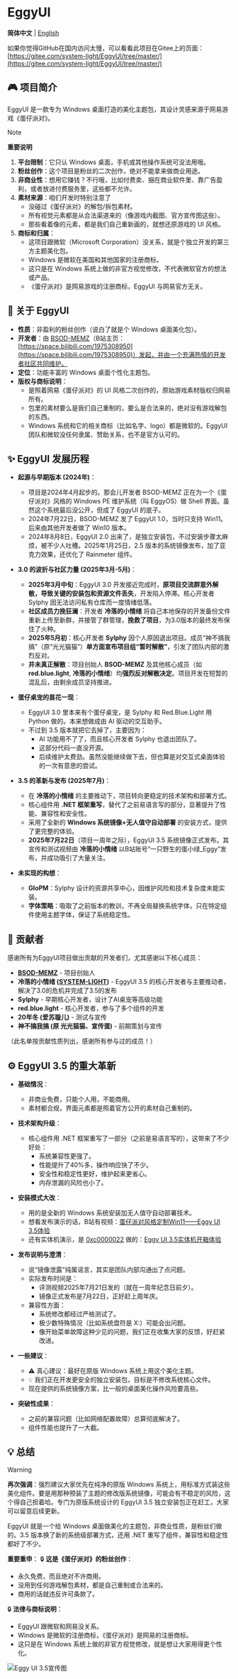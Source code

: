 ﻿# EggyUI

**简体中文** | [English](README_en-us.md)

如果你觉得GitHub在国内访问太慢，可以看看此项目在Gitee上的页面：[https://gitee.com/system-light/EggyUI/tree/master/](https://gitee.com/system-light/EggyUI/tree/master/)

## 🎮 项目简介
EggyUI 是一款专为 Windows 桌面打造的美化主题包，其设计灵感来源于网易游戏《蛋仔派对》。

> [!NOTE]
> **重要说明**
> 1.  **平台限制**：它只认 Windows 桌面，手机或其他操作系统可没法用哦。
> 2.  **粉丝创作**：这个项目是粉丝的二次创作，绝对不能拿来做商业用途。
> 3.  **非商业性**：想用它赚钱？不行哦，比如付费卖、捆在商业软件里、靠广告盈利，或者放进付费服务里，这些都不允许。
> 4.  **素材来源**：咱们开发时特别注意了
>     *   没碰过《蛋仔派对》的解包/拆包素材。
>     *   所有视觉元素都是从合法渠道来的（像游戏内截图、官方宣传图这些）。
>     *   那些看着像的元素，都是我们自己重新画的，就想还原游戏的 UI 风格。
> 5.  **商标和归属**：
>     *   这项目跟微软（Microsoft Corporation）没关系，就是个独立开发的第三方主题美化包。
>     *   Windows 是微软在美国和其他国家的注册商标。
>     *   这只是在 Windows 系统上做的非官方视觉修改，不代表微软官方的想法或产品。
>     *   《蛋仔派对》是网易游戏的注册商标，EggyUI 与网易官方无关。

## 🌟 关于 EggyUI
*   **性质**：非盈利的粉丝创作（说白了就是个 Windows 桌面美化包）。
*   **开发者**：由 [BSOD-MEMZ](https://github.com/BSOD-MEMZ)（B站主页：[https://space.bilibili.com/1975308950](https://space.bilibili.com/1975308950)）发起，并由一个充满热情的开发者社区共同维护。
*   **定位**：功能丰富的 Windows 桌面个性化主题包。
*   **版权与商标说明**：
    *   是照着网易《蛋仔派对》的 UI 风格二次创作的，原始游戏素材版权归网易所有。
    *   包里的素材要么是我们自己重制的，要么是合法来的，绝对没有游戏解包的东西。
    *   Windows 系统和它的相关商标（比如名字、logo）都是微软的。EggyUI 团队和微软没任何隶属、赞助关系，也不是官方认可的。

## ✨ EggyUI 发展历程

*   **起源与早期版本 (2024年)**：
    *   项目是2024年4月起步的。那会儿开发者 BSOD-MEMZ 正在为一个《蛋仔派对》风格的 Windows PE 维护系统（叫 EggyOS）做 Shell 界面。虽然这个系统最后没公开，但成了 EggyUI 的底子。
    *   2024年7月22日，BSOD-MEMZ 发了 EggyUI 1.0，当时只支持 Win11。后来由其他开发者做了 Win10 版本。
    *   2024年8月8日，EggyUI 2.0 出来了，是独立安装包，不过安装步骤太麻烦，被不少人吐槽。2025年1月25日，2.5 版本的系统镜像发布，加了亚克力效果，还优化了 Rainmeter 组件。

*   **3.0 的波折与社区力量 (2025年3月-5月)**：
    *   **2025年3月中旬**：EggyUI 3.0 开发接近完成时，**原项目交流群意外解散，导致关键的安装包和资源文件丢失**，开发陷入停滞。核心开发者 Sylphy 因无法访问私有仓库而一度情绪低落。
    *   **社区成员力挽狂澜**：开发者 **冷落的小情绪** 将自己本地保存的开发备份文件重新上传至新群，并接管了群管理，**挽救了项目**，为3.0版本的最终发布保住了火种。
    *   **2025年5月初**：核心开发者 **Sylphy** 因个人原因退出项目。成员“神不搞我搞”（原“光光猫猫”）**单方面宣布项目组“暂时解散”**，引发了团队内部的激烈反对。
    *   **并未真正解散**：项目创始人 **BSOD-MEMZ** 及其他核心成员（如 **red.blue.light**, **冷落的小情绪**）均**强烈反对解散决定**。项目开发在短暂的混乱后，由剩余成员坚持推进。

*   **蛋仔桌宠的昙花一现**：
    *   EggyUI 3.0 里本来有个蛋仔桌宠，是 Sylphy 和 Red.Blue.Light 用 Python 做的。本来想做成由 AI 驱动的交互助手。
    *   不过到 3.5 版本就把它去掉了，主要因为：
        *   AI 功能用不了了，而且核心开发者 Sylphy 也退出团队了。
        *   这部分代码一直没开源。
        *   后续维护太费劲。虽然没能继续做下去，但也算是对交互式桌面体验的一次有意思的尝试。

*   **3.5 的革新与发布 (2025年7月)**：
    *   在 **冷落的小情绪** 的主要推动下，项目转向更稳定的技术架构和部署方式。
    *   核心组件用 **.NET 框架重写**，替代了之前易语言写的部分，显著提升了性能、兼容性和安全性。
    *   采用了全新的 **Windows 系统镜像+无人值守自动部署** 的安装方式，提供了更完整的体验。
    *   **2025年7月22日**（项目一周年之际），EggyUI 3.5 系统镜像正式发布。其宣传和测试视频由 **冷落的小情绪** 以B站账号“一只野生的蛋小绿_Eggy”发布，并成功吸引了大量关注。

*   **未实现的构想**：
    *   **GloPM**：Sylphy 设计的资源共享中心，因维护风险和技术复杂度未能实装。
    *   **字体策略**：吸取了之前版本的教训，不再全局替换系统字体，只在特定组件使用主题字体，保证了系统稳定性。

## 🤝 贡献者

感谢所有为EggyUI项目做出贡献的开发者们，尤其感谢以下核心成员：
*   **[BSOD-MEMZ](https://github.com/BSOD-MEMZ)** - 项目创始人
*   **冷落的小情绪 ([SYSTEM-LIGHT](https://github.com/SYSTEM-LIGHT))** - EggyUI 3.5 的核心开发者与主要推动者，解决了3.0的危机并完成了3.5的发布
*   **Sylphy** - 早期核心开发者，设计了AI桌宠等高级功能
*   **red.blue.light** - 核心开发者，参与了多个组件的开发
*   **20年冬 (爱苏璇儿)** - 测试与宣传
*   **神不搞我搞 (原 光光猫猫、宣传蛋)** - 前期策划与宣传

（此名单按贡献性质列出，感谢所有参与过的成员！）

## ⚙️ EggyUI 3.5 的重大革新

*   **基础情况**：
    *   非商业免费，只能个人用，不能商用。
    *   素材都合规，界面元素都是照着官方公开的素材自己重制的。

*   **技术架构升级**：
    *   核心组件用 .NET 框架重写了一部分（之前是易语言写的），这带来了不少好处：
        *   系统兼容性更强了。
        *   性能提升了40%多，操作响应快了不少。
        *   安全性和稳定性更好，维护起来更省心。
        *   内存泄漏的风险也小了。

*   **安装模式大改**：
    *   用的是全新的 Windows 系统安装加无人值守自动部署技术。
    *   想看发布演示的话，B站有视频：[蛋仔派对风格定制Win11——Eggy UI 3.5体验](https://www.bilibili.com/video/BV1kbgGz7Em1)
    *   还有实体机演示，是 [0xc0000022](https://space.bilibili.com/1092500907) 做的：[Eggy UI 3.5实体机开箱体验](https://www.bilibili.com/video/BV13w8nzqE4V)

*   **发布说明与澄清**：
    *   说“镜像泄露”纯属谣言，其实是团队内部沟通出了点问题。
    *   实际发布时间是：
        *   评测视频2025年7月21日发的（就在一周年纪念日前夕）。
        *   镜像正式发布是7月22日，正好赶上周年庆。
    *   兼容性方面：
        *   系统修改都经过严格测试了。
        *   极少数特殊情况（比如系统盘符是 X:）可能会出问题。
        *   像开始菜单故障这种少见的问题，我们正在收集大家的反馈，好赶紧改进。

*   **一些建议**：
    *   ⚠️ 真心建议：最好在原版 Windows 系统上用这个美化主题。
    *   💡 我们正在开发更安全的独立安装包，目标是不修改系统核心文件。
    *   现在提供的系统镜像方案，比一般的桌面美化操作风险要高些。

*   **突破性成果**：
    *   之前的兼容问题（比如网络配置故障）总算彻底解决了。
    *   组件性能也提升了一大截。

## 💡 总结
> [!WARNING] 
> **再次强调**：强烈建议大家优先在纯净的原版 Windows 系统上，用标准方式装这些美化组件。要是用那种预装了主题的修改版系统镜像，可能会有不稳定的风险，这个得自己担着哈。专门为原版系统设计的 EggyUI 3.5 独立安装包正在赶工，大家可以留意后续更新。

EggyUI 就是一个给 Windows 桌面做美化的主题包，非商业性质，是粉丝们做的。3.5 版本换了新的系统级部署方式，还用 .NET 重写了组件，兼容性和稳定性都好了不少。

**重要重申**：
🔒 **这是《蛋仔派对》的粉丝创作**：
*   永久免费，而且绝对不许商用。
*   没用到任何游戏解包素材，都是自己重制或合法来的。
*   商用的话就违反许可条款了。

🔒 **法律与商标说明**：
*   EggyUI 跟微软和网易没关系。
*   Windows 是微软的注册商标，《蛋仔派对》是网易的注册商标。
*   这只是在 Windows 系统上做的非官方视觉修改，就是想让大家用得更个性化。

![Eggy UI 3.5宣传图](Promo.png "Eggy UI 3.5")
